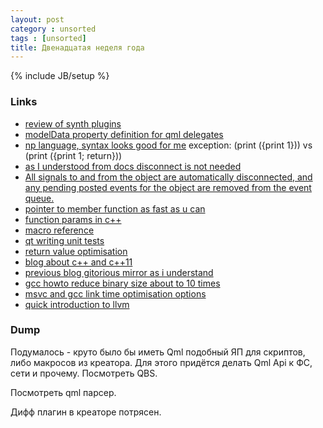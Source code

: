 ```yaml
---
layout: post
category : unsorted
tags : [unsorted]
title: Двенадцатая неделя года
---
```

{% include JB/setup %}


### Links
- [review of synth plugins](http://westkamper.wordpress.com/2012/03/03/soft-synth-plugins-for-linux/)
- [modelData property definition for qml delegates](http://stackoverflow.com/questions/8450992/qml-how-can-i-pass-model-properties-to-a-delegate-loaded-inside-a-gridview-or)
- [np language, syntax looks good for me](http://np-lang.org/tutorial)
    exception: (print ({print 1})) vs (print ({print 1; return}))
- [as I understood from docs disconnect is not needed](http://stackoverflow.com/questions/9264750/qt-signals-and-slots-object-disconnect)
- [All signals to and from the object are automatically disconnected, and any pending posted events for the object are removed from the event queue.](http://qt-project.org/doc/qt-4.8/qobject.html#dtor.QObject)
- [pointer to member function as fast as u can](http://www.codeproject.com/Articles/7150/Member-Function-Pointers-and-the-Fastest-Possible)
- [function params in c++](http://www.cplusplus.com/doc/tutorial/functions2/)
- [macro reference](http://gcc.gnu.org/onlinedocs/cpp/Macro-Arguments.html#Macro-Arguments)
- [qt writing unit tests](http://qt-project.org/wiki/Writing_Unit_Tests)
- [return value optimisation](http://en.wikipedia.org/wiki/Return_value_optimization)
- [blog about c++ and c++11](http://kalnitsky.org/)
- [previous blog gitorious mirror as i understand](https://gitorious.org/ikalnitsky/profitsoft/)
- [gcc howto reduce binary size about to 10 times](http://habrahabr.ru/company/intel/blog/167417/)
- [msvc and gcc link time optimisation options](http://stackoverflow.com/questions/6215782/do-unused-functions-get-optimized-out)
- [quick introduction to llvm](http://www.aosabook.org/en/llvm.html)

### Dump

Подумалось - круто было бы иметь Qml подобный ЯП для скриптов, либо макросов из креатора.
Для этого придётся делать Qml Api к ФС, сети и прочему.
Посмотреть QBS.

Посмотреть qml парсер.

Дифф плагин в креаторе потрясен.

